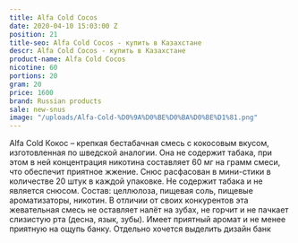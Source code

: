 ```yaml
---
title: Alfa Cold Cocos
date: 2020-04-10 15:03:00 Z
position: 21
title-seo: Alfa Cold Cocos - купить в Казахстане
descr: Alfa Cold Cocos - купить в Казахстане
product-name: Alfa Cold Cocos
nicotine: 60
portions: 20
gram: 20
price: 1600
brand: Russian products
sale: new-snus
image: "/uploads/Alfa-Cold-%D0%9A%D0%BE%D0%BA%D0%BE%D1%81.png"
---
```


Alfa Cold Кокос – крепкая бестабачная смесь с кокосовым вкусом, изготовленная по шведской аналогии. Она не содержит табака, при этом в ней концентрация никотина составляет 60 мг на грамм смеси, что обеспечит приятное жжение. Снюс расфасован в мини-стики в количестве 20 штук в каждой упаковке.
Не содержит табака и не является снюсом. Состав: целлюлоза, пищевая соль, пищевые ароматизаторы, никотин. В отличии от своих конкурентов эта жевательная смесь не оставляет налёт на зубах, не горчит и не пачкает слизистую рта (десна, язык, зубы). Имеет приятный аромат и не менее приятную на ощупь банку. Отдельно хочется выделить дизайн банк